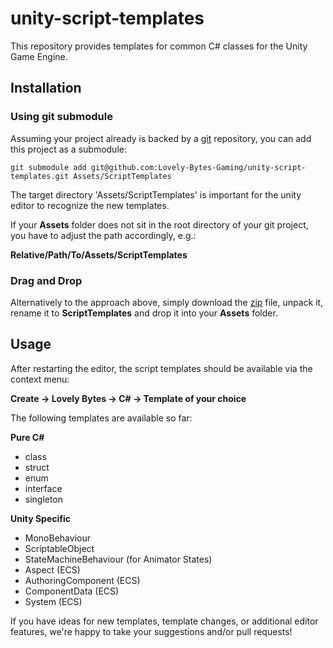 # unity-script-templates

This repository provides templates for common C# classes for the Unity Game Engine.

## Installation

### Using git submodule

Assuming your project already is backed by a [git](https://git-scm.com/book/en/v2/Getting-Started-Installing-Git) 
repository, you can add this project as a submodule:

```git submodule add git@github.com:Lovely-Bytes-Gaming/unity-script-templates.git Assets/ScriptTemplates```

The target directory 'Assets/ScriptTemplates' is important 
for the unity editor to recognize the new templates. 

If your **Assets** folder does not sit in the root directory of your git project,
you have to adjust the path accordingly, e.g.:

**Relative/Path/To/Assets/ScriptTemplates**

### Drag and Drop
Alternatively to the approach above, simply download the 
[zip](https://github.com/Lovely-Bytes-Gaming/unity-script-templates/archive/refs/heads/main.zip)
file, unpack it, rename it to **ScriptTemplates** and drop it into
your **Assets** folder.


## Usage
After restarting the editor, the script templates should be available via the context menu:

**Create &rarr; Lovely Bytes &rarr; C# &rarr; Template of your choice**

The following templates are available so far:

**Pure C#**
+ class
+ struct
+ enum
+ interface
+ singleton

**Unity Specific**
+ MonoBehaviour
+ ScriptableObject
+ StateMachineBehaviour (for Animator States)
+ Aspect (ECS)
+ AuthoringComponent (ECS)
+ ComponentData (ECS)
+ System (ECS)

If you have ideas for new templates, template changes, or additional
editor features,
we're happy to take your suggestions and/or pull requests!